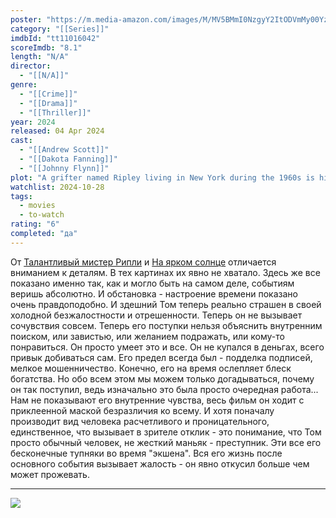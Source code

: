 ```yaml
---
poster: "https://m.media-amazon.com/images/M/MV5BMmI0NzgyY2ItODVmMy00YzQzLWI3ODAtMzExZDMxYWU0YmZhXkEyXkFqcGc@._V1_SX300.jpg"
category: "[[Series]]"
imdbId: "tt11016042"
scoreImdb: "8.1"
length: "N/A"
director: 
  - "[[N/A]]"
genre: 
  - "[[Crime]]"
  - "[[Drama]]"
  - "[[Thriller]]"
year: 2024
released: 04 Apr 2024
cast: 
  - "[[Andrew Scott]]"
  - "[[Dakota Fanning]]"
  - "[[Johnny Flynn]]"
plot: "A grifter named Ripley living in New York during the 1960s is hired by a wealthy man to bring his vagabond son home from Italy."
watchlist: 2024-10-28
tags: 
  - movies
  - to-watch
rating: "6"
completed: "да"
---
```

От [Талантливый мистер Рипли](Кино/Талантливый%20мистер%20Рипли.md) и [На ярком солнце](Кино/На%20ярком%20солнце.md) отличается вниманием к деталям. В тех картинах их явно не хватало. Здесь же все показано именно так, как и могло быть на самом деле, событиям веришь абсолютно. И обстановка - настроение времени показано очень правдоподобно. И здешний Том теперь реально страшен в своей холодной безжалостности и отрешенности. Теперь он не вызывает сочувствия совсем. Теперь его поступки нельзя объяснить внутренним поиском, или завистью, или желанием подражать, или кому-то понравиться. Он просто умеет это и все. Он не купался в деньгах, всего привык добиваться сам. Его предел всегда был - подделка подписей, мелкое мошенничество. Конечно, его на время ослепляет блеск богатства. Но обо всем этом мы можем только догадываться, почему он так поступил, ведь изначально это была просто очередная работа...  
Нам не показывают его внутренние чувства, весь фильм он ходит с приклеенной маской безразличия ко всему. И хотя поначалу производит вид человека расчетливого и проницательного, единственное, что вызывает в зрителе отклик - это понимание, что Том просто обычный человек, не жесткий маньяк - преступник. Эти все его бесконечные тупняки во время "экшена". Вся его жизнь после основного события вызывает жалость - он явно откусил больше чем может прожевать.

---
![](https://m.media-amazon.com/images/M/MV5BMmI0NzgyY2ItODVmMy00YzQzLWI3ODAtMzExZDMxYWU0YmZhXkEyXkFqcGc@._V1_SX300.jpg)